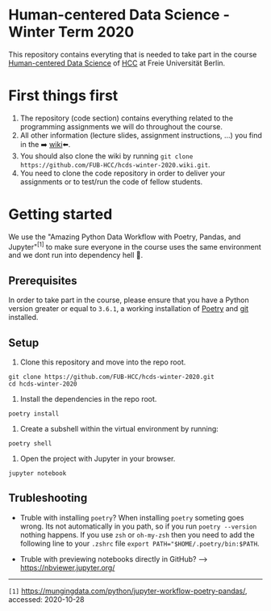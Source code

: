 # Human-centered Data Science - Winter Term 2020
This repository contains everyting that is needed to take part in the course [Human-centered Data Science](https://www.mi.fu-berlin.de/en/inf/groups/hcc/teaching/winter_term_2020_21/course_human_centered_data_science.html) of [HCC](https://www.mi.fu-berlin.de/en/inf/groups/hcc/index.html) at Freie Universität Berlin.

# First things first
1. The repository (code section) contains everything related to the programming assignments we will do throughout the course.
1. All other information (lecture slides, assignment instructions, ...) you find in the :arrow_right: [wiki](https://github.com/FUB-HCC/hcds-winter-2020/wiki):arrow_left:.
1. You should also clone the wiki by running `git clone https://github.com/FUB-HCC/hcds-winter-2020.wiki.git`.
3. You need to clone the code repository in order to deliver your assignments or to test/run the code of fellow students.

# Getting started

We use the  "Amazing Python Data Workflow with Poetry, Pandas, and Jupyter"<sup>[1]</sup> to make sure everyone in the course uses the same environment and we dont run into dependency hell :volcano:.

## Prerequisites

In order to take part in the course, please ensure that you have a Python version greater or equal to `3.6.1`, a working installation of [Poetry](https://python-poetry.org/docs/) and [git](https://git-scm.com/book/en/v2/Getting-Started-Installing-Git) installed.


## Setup

1. Clone this repository and move into the repo root.

```
git clone https://github.com/FUB-HCC/hcds-winter-2020.git
cd hcds-winter-2020
```

1. Install the dependencies in the repo root.

```
poetry install
```

1. Create a subshell within the virtual environment by running:

```
poetry shell
```

1. Open the project with Jupyter in your browser.

```
jupyter notebook
```

## Trubleshooting

* Truble with installing `poetry`? When installing `poetry` someting goes wrong. Its not automatically in you path, so if you run `poetry --version` nothing happens. If you use `zsh` or `oh-my-zsh` then you need to add the following line to your `.zshrc` file `export PATH="$HOME/.poetry/bin:$PATH`.

* Truble with previewing notebooks directly in GitHub? --> https://nbviewer.jupyter.org/

----------------------
`[1]` https://mungingdata.com/python/jupyter-workflow-poetry-pandas/, accessed: 2020-10-28
